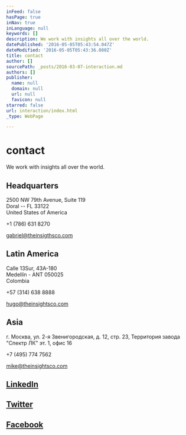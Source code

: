 ```yaml
---
inFeed: false
hasPage: true
inNav: true
inLanguage: null
keywords: []
description: We work with insights all over the world.
datePublished: '2016-05-05T05:43:54.047Z'
dateModified: '2016-05-05T05:43:36.080Z'
title: contact
author: []
sourcePath: _posts/2016-03-07-interaction.md
authors: []
publisher:
  name: null
  domain: null
  url: null
  favicon: null
starred: false
url: interaction/index.html
_type: WebPage

---
```

# contact

We work with insights all over the world.

## Headquarters

2500 NW 79th Avenue, Suite 119  
Doral -- FL 33122  
United States of America

+1 (786) 631 8270

gabriel@theinsigthsco.com

## Latin America

Calle 13Sur, 43A-180  
Medellín - ANT 050025  
Colombia

+57 (314) 638 8888

hugo@theinsightsco.com

## Asia

г. Москва, ул. 2-я Звенигородская, д. 12, стр. 23, Территория завода "Спектр ЛК" эт. 1, офис 16

+7 (495) 774 7562

mike@theinsightsco.com

## [LinkedIn][0]

## [Twitter][1]

## [Facebook][2]

[0]: http://goo.gl/jJkvd6
[1]: http://twitter.com/ethnovate
[2]: http://www.facebook.com/ethnovate